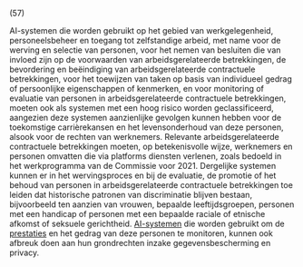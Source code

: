 (57)

AI-systemen die worden gebruikt op het gebied van werkgelegenheid, personeelsbeheer en toegang tot zelfstandige arbeid, met name voor de werving en selectie van personen, voor het nemen van besluiten die van invloed zijn op de voorwaarden van arbeidsgerelateerde betrekkingen, de bevordering en beëindiging van arbeidsgerelateerde contractuele betrekkingen, voor het toewijzen van taken op basis van individueel gedrag of persoonlijke eigenschappen of kenmerken, en voor monitoring of evaluatie van personen in arbeidsgerelateerde contractuele betrekkingen, moeten ook als systemen met een hoog risico worden geclassificeerd, aangezien deze systemen aanzienlijke gevolgen kunnen hebben voor de toekomstige carrièrekansen en het levensonderhoud van deze personen, alsook voor de rechten van werknemers. Relevante arbeidsgerelateerde contractuele betrekkingen moeten, op betekenisvolle wijze, werknemers en personen omvatten die via platforms diensten verlenen, zoals bedoeld in het werkprogramma van de Commissie voor 2021. Dergelijke systemen kunnen er in het wervingsproces en bij de evaluatie, de promotie of het behoud van personen in arbeidsgerelateerde contractuele betrekkingen toe leiden dat historische patronen van discriminatie blijven bestaan, bijvoorbeeld ten aanzien van vrouwen, bepaalde leeftijdsgroepen, personen met een handicap of personen met een bepaalde raciale of etnische afkomst of seksuele gerichtheid. [AI-systemen](a3.md#^ai-systeem) die worden gebruikt om de [prestaties](a3.md#^prestaties) en het gedrag van deze personen te monitoren, kunnen ook afbreuk doen aan hun grondrechten inzake gegevensbescherming en privacy.